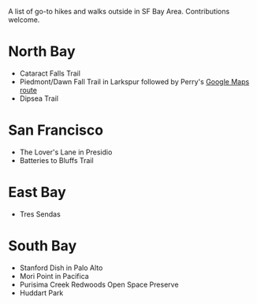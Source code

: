 A list of go-to hikes and walks outside in SF Bay Area.  Contributions welcome.

# North Bay
 * Cataract Falls Trail
 * Piedmont/Dawn Fall Trail in Larkspur followed by Perry's [Google Maps route](https://goo.gl/maps/6kmDf2s1b376GCQM8)
 * Dipsea Trail

# San Francisco
 * The Lover's Lane in Presidio
 * Batteries to Bluffs Trail
 
# East Bay
 * Tres Sendas

# South Bay
 * Stanford Dish in Palo Alto
 * Mori Point in Pacifica
 * Purisima Creek Redwoods Open Space Preserve
 * Huddart Park
